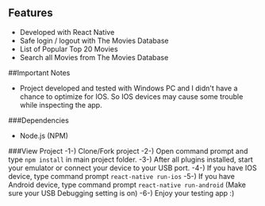 ## Features

- Developed with React Native
- Safe login / logout with The Movies Database
- List of Popular Top 20 Movies
- Search all Movies from The Movies Database

##Important Notes
- Project developed and tested with Windows PC and I didn't have a chance to optimize for IOS. So IOS devices may cause some trouble while inspecting the app.

###Dependencies
- Node.js (NPM)

###View Project
-1-) Clone/Fork project
-2-) Open command prompt and type `npm install` in main project folder.
-3-) After all plugins installed, start your emulator or connect your device to your USB port.
-4-) If you have IOS device, type command prompt `react-native run-ios`
-5-) If you have Android device, type command prompt `react-native run-android` (Make sure your USB Debugging setting is on)
-6-) Enjoy your testing app :)
